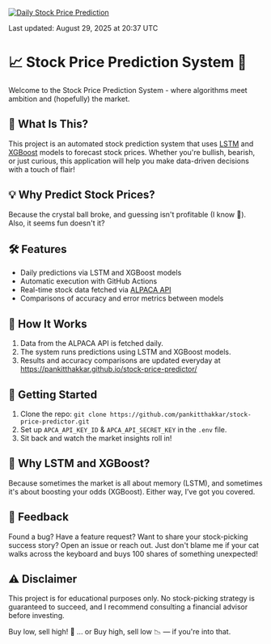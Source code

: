 [![Daily Stock Price Prediction](https://github.com/pankitthakkar/stock-price-predictor/actions/workflows/main.yml/badge.svg)](https://github.com/pankitthakkar/stock-price-predictor/actions/workflows/main.yml)

Last updated: <!-- LATEST_RUN_DATE -->August 29, 2025 at 20:37 UTC

# 📈 Stock Price Prediction System 🚀
Welcome to the Stock Price Prediction System - where algorithms meet ambition and (hopefully) the market.

## 🧐 What Is This?
This project is an automated stock prediction system that uses [LSTM](https://docs.pytorch.org/docs/stable/generated/torch.nn.LSTM.html) and [XGBoost](https://xgboost.readthedocs.io/en/release_3.0.0/) models to forecast stock prices. Whether you're bullish, bearish, or just curious, this application will help you make data-driven decisions with a touch of flair!

## 💡 Why Predict Stock Prices?
Because the crystal ball broke, and guessing isn't profitable (I know 🥲). Also, it seems fun doesn't it?

## 🛠️ Features
- Daily predictions via LSTM and XGBoost models
- Automatic execution with GitHub Actions
- Real-time stock data fetched via [ALPACA API](https://docs.alpaca.markets/docs/getting-started-with-alpaca-market-data)
- Comparisons of accuracy and error metrics between models

## 📅 How It Works
1. Data from the ALPACA API is fetched daily.
2. The system runs predictions using LSTM and XGBoost models.
3. Results and accuracy comparisons are updated everyday at https://pankitthakkar.github.io/stock-price-predictor/

## 🚀 Getting Started
1. Clone the repo: `git clone https://github.com/pankitthakkar/stock-price-predictor.git`
2. Set up `APCA_API_KEY_ID` & `APCA_API_SECRET_KEY` in the `.env` file.
3. Sit back and watch the market insights roll in!

## 🤔 Why LSTM and XGBoost?
Because sometimes the market is all about memory (LSTM), and sometimes it's about boosting your odds (XGBoost). Either way, I’ve got you covered.

## 💬 Feedback
Found a bug? Have a feature request? Want to share your stock-picking success story? Open an issue or reach out. Just don't blame me if your cat walks across the keyboard and buys 100 shares of something unexpected!

## ⚠️ Disclaimer
This project is for educational purposes only. No stock-picking strategy is guaranteed to succeed, and I recommend consulting a financial advisor before investing.

Buy low, sell high! 🚀
... or Buy high, sell low 📉 — if you're into that.
